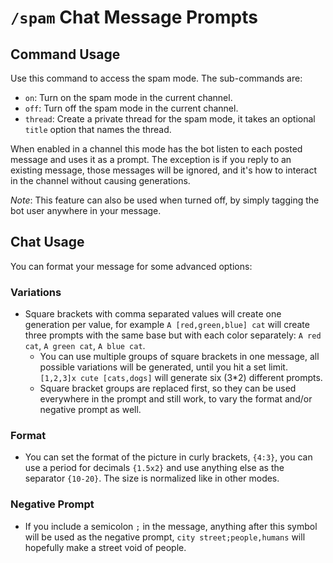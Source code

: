 # `/spam` Chat Message Prompts

## Command Usage

Use this command to access the spam mode. The sub-commands are:

* `on`: Turn on the spam mode in the current channel.
* `off`: Turn off the spam mode in the current channel.
* `thread`: Create a private thread for the spam mode, it takes an optional `title` option that names the thread.

When enabled in a channel this mode has the bot listen to each posted message and uses it as a prompt. The exception is if you reply to an existing message, those messages will be ignored, and it's how to interact in the channel without causing generations.

*Note*: This feature can also be used when turned off, by simply tagging the bot user anywhere in your message.

## Chat Usage

You can format your message for some advanced options:

### Variations

* Square brackets with comma separated values will create one generation per value, for example `A [red,green,blue] cat` will create three prompts with the same base but with each color separately: `A red cat`, `A green cat`, `A blue cat`.
    * You can use multiple groups of square brackets in one message, all possible variations will be generated, until you hit a set limit. `[1,2,3]x cute [cats,dogs]` will generate six (3*2) different prompts.
    * Square bracket groups are replaced first, so they can be used everywhere in the prompt and still work, to vary the format and/or negative prompt as well.

### Format

* You can set the format of the picture in curly brackets, `{4:3}`, you can use a period for decimals `{1.5x2}` and use anything else as the separator `{10-20}`. The size is normalized like in other modes.

### Negative Prompt

* If you include a semicolon `;` in the message, anything after this symbol will be used as the negative prompt, `city street;people,humans` will hopefully make a street void of people.